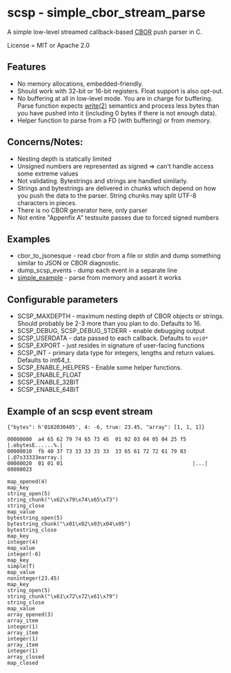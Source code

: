 # scsp - simple_cbor_stream_parse

A simple low-level streamed callback-based [CBOR](https://cbor.io/) push parser in C.

License = MIT or Apache 2.0

## Features

* No memory allocations, embedded-friendly.
* Should work with 32-bit or 16-bit registers. Float support is also opt-out.
* No buffering at all in low-level mode. You are in charge for buffering. Parse function expects [write(2)](http://man7.org/linux/man-pages/man2/write.2.html) semantics and process less bytes than you have pushed into it (including 0 bytes if there is not enough data).
* Helper function to parse from a FD (with buffering) or from memory.

## Concerns/Notes:

* Nesting depth is statically limited
* Unsigned numbers are represented as signed => can't handle access some extreme values
* Not validating. Bytestrings and strings are handled similarly.
* Strings and bytestrings are delivered in chunks which depend on how you push the data to the parser. String chunks may split UTF-8 characters in pieces.
* There is no CBOR generator here, only parser
* Not entire "Appenfix A" testsuite passes due to forced signed numbers

## Examples

* cbor_to_jsonesque - read cbor from a file or stdin and dump something similar to JSON or CBOR diagnostic.
* dump_scsp_events - dump each event in a separate line
* [simple_example](/simple_example.c) - parse from memory and assert it works


## Configurable parameters


* SCSP_MAXDEPTH - maximum nesting depth of CBOR objects or strings. Should probably be 2-3 more than you plan to do. Defaults to 16.
* SCSP_DEBUG, SCSP_DEBUG_STDERR - enable debugging output
* SCSP_USERDATA - data passed to each callback. Defaults to `void*`
* SCSP_EXPORT - just resides in signature of user-facing functions
* SCSP_INT - primary data type for integers, lengths and return values. Defaults to int64_t.
* SCSP_ENABLE_HELPERS - Enable some helper functions.
* SCSP_ENABLE_FLOAT
* SCSP_ENABLE_32BIT
* SCSP_ENABLE_64BIT

## Example of an scsp event stream

`{"bytes": h'0102030405', 4: -6, true: 23.45, "array": [1, 1, 1]}`

```
00000000  a4 65 62 79 74 65 73 45  01 02 03 04 05 04 25 f5  |.ebytesE......%.|
00000010  fb 40 37 73 33 33 33 33  33 65 61 72 72 61 79 83  |.@7s33333earray.|
00000020  01 01 01                                          |...|
00000023
```

```
map_opened(4)
map_key
string_open(5)
string_chunk("\x62\x79\x74\x65\x73")
string_close
map_value
bytestring_open(5)
bytestring_chunk("\x01\x02\x03\x04\x05")
bytestring_close
map_key
integer(4)
map_value
integer(-6)
map_key
simple(T)
map_value
noninteger(23.45)
map_key
string_open(5)
string_chunk("\x61\x72\x72\x61\x79")
string_close
map_value
array_opened(3)
array_item
integer(1)
array_item
integer(1)
array_item
integer(1)
array_closed
map_closed
```
